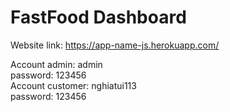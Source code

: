 # FastFood Dashboard

Website link: https://app-name-js.herokuapp.com/


Account admin: admin <br> password: 123456 <br>
Account customer: nghiatui113 <br> password: 123456
